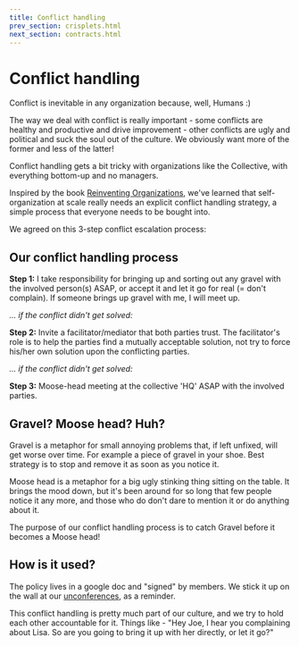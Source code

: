 ```yaml
---
title: Conflict handling
prev_section: crisplets.html
next_section: contracts.html
---
```


Conflict handling
=================

Conflict is inevitable in any organization because, well, Humans :)

The way we deal with conflict is really important - some conflicts are healthy and productive and drive improvement - other conflicts are ugly and political and suck the soul out of the culture. We obviously want more of the former and less of the latter!

Conflict handling gets a bit tricky with organizations like the Collective, with everything bottom-up and no managers. 

Inspired by the book [Reinventing Organizations](http://www.reinventingorganizations.com), we've learned that self-organization at scale really needs an explicit conflict handling strategy, a simple process that everyone needs to be bought into.

We agreed on this 3-step conflict escalation process:

Our conflict handling process
---------------------------------------------------

**Step 1:** I take responsibility for bringing up and sorting out any gravel with the involved person(s) ASAP, or accept it and let it go for real (= don't complain). If someone brings up gravel with me, I will meet up.

*... if the conflict didn't get solved:*

**Step 2:** Invite a facilitator/mediator that both parties trust. The facilitator's role is to help the parties find a mutually acceptable solution, not try to force his/her own solution upon the conflicting parties.

*... if the conflict didn't get solved:*

**Step 3:** Moose-head meeting at the collective 'HQ' ASAP with the involved parties.

Gravel? Moose head? Huh?
------------------------

Gravel is a metaphor for small annoying problems that, if left unfixed, will get worse over time. For example a piece of gravel in your shoe. Best strategy is to stop and remove it as soon as you notice it.

Moose head is a metaphor for a big ugly stinking thing sitting on the table. It brings the mood down, but it's been around for so long that few people notice it any more, and those who do don't dare to mention it or do anything about it.

The purpose of our conflict handling process is to catch Gravel before it becomes a Moose head!

How is it used?
--------------------------------

The policy lives in a google doc and "signed" by members. We stick it up on the wall at our [unconferences](unconference.html), as a reminder.

This conflict handling is pretty much part of our culture, and we try to hold each other accountable for it. Things like - "Hey Joe, I hear you complaining about Lisa. So are you going to bring it up with her directly, or let it go?"
